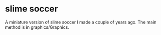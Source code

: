 # slime soccer

A miniature version of slime soccer I made a couple of years ago.
The main method is in graphics/Graphics.
